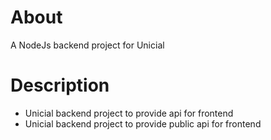 # About

A NodeJs backend project for Unicial

# Description

- Unicial backend project to provide api for frontend
- Unicial backend project to provide public api for frontend
